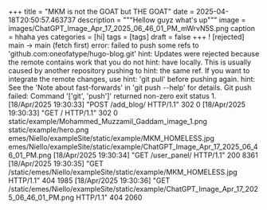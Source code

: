+++
title = "MKM is not the GOAT but THE GOAT"
date = 2025-04-18T20:50:57.463737
description = """Hellow guyz 
what's up"""
image = images/ChatGPT_Image_Apr_17_2025_06_46_01_PM_mWrvN5S.png
caption = hhaha yes
categories = [hi]
tags = [tags]
draft = false
+++
! [rejected] main -> main (fetch first) error: failed to push some refs to 'github.com:oneofatype/hugo-blog.git' hint: Updates were rejected because the remote contains work that you do not hint: have locally. This is usually caused by another repository pushing to hint: the same ref. If you want to integrate the remote changes, use hint: 'git pull' before pushing again. hint: See the 'Note about fast-forwards' in 'git push --help' for details. Git push failed: Command '['git', 'push']' returned non-zero exit status 1. [18/Apr/2025 19:30:33] "POST /add_blog/ HTTP/1.1" 302 0 [18/Apr/2025 19:30:33] "GET / HTTP/1.1" 302 0 static/example/Mohammed_Muzzamil_Gaddam_image_1.png static/example/hero.png emes/Niello/exampleSite/static/example/MKM_HOMELESS.jpg emes/Niello/exampleSite/static/example/ChatGPT_Image_Apr_17_2025_06_46_01_PM.png [18/Apr/2025 19:30:34] "GET /user_panel/ HTTP/1.1" 200 8361 [18/Apr/2025 19:30:35] "GET /static/emes/Niello/exampleSite/static/example/MKM_HOMELESS.jpg HTTP/1.1" 404 1985 [18/Apr/2025 19:30:36] "GET /static/emes/Niello/exampleSite/static/example/ChatGPT_Image_Apr_17_2025_06_46_01_PM.png HTTP/1.1" 404 2060

